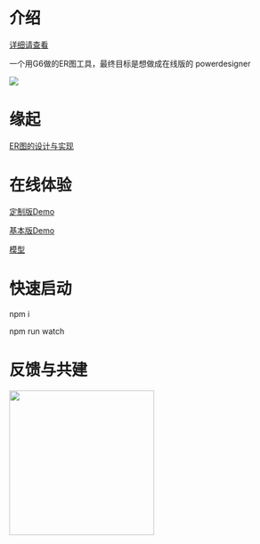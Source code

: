 
# 介绍


[详细请查看](http://zyking.xyz:5012/)

一个用G6做的ER图工具，最终目标是想做成在线版的 powerdesigner

<img target="_bank" src='https://raw.githubusercontent.com/lusess123/web-pdm/master/doc/web-pdm-pre.png'>





# 缘起

[ER图的设计与实现](https://www.yuque.com/antv/g6-blog/nbaywp)


# 在线体验


[定制版Demo](http://zyking.xyz:5080/demo/ "定制版Demo")

[基本版Demo](http://zyking.xyz:5002/ "基本版Demo")

[模型](http://zyking.xyz:5012/_demos/type-erd/"模型")



# 快速启动

npm i 

npm run watch

# 反馈与共建

<img src='http://zyking.xyz:5012/static/group.1959d82a.jpeg' width='260'>

